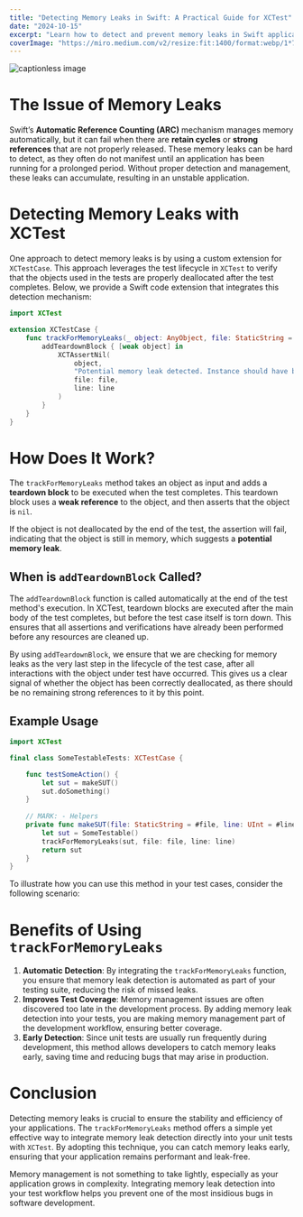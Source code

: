 ```yaml
---
title: "Detecting Memory Leaks in Swift: A Practical Guide for XCTest"
date: "2024-10-15"
excerpt: "Learn how to detect and prevent memory leaks in Swift applications using XCTest with a custom extension that automates memory leak detection in your test suite."
coverImage: "https://miro.medium.com/v2/resize:fit:1400/format:webp/1*7ztJtdMYmBN7Zo4VI4qr8A.jpeg"
---
```


![captionless image](https://miro.medium.com/v2/resize:fit:1400/format:webp/1*7ztJtdMYmBN7Zo4VI4qr8A.jpeg)

The Issue of Memory Leaks
=========================

Swift’s **Automatic Reference Counting (ARC)** mechanism manages memory automatically, but it can fail when there are **retain cycles** or **strong references** that are not properly released. These memory leaks can be hard to detect, as they often do not manifest until an application has been running for a prolonged period. Without proper detection and management, these leaks can accumulate, resulting in an unstable application.

Detecting Memory Leaks with XCTest
==================================

One approach to detect memory leaks is by using a custom extension for `XCTestCase`. This approach leverages the test lifecycle in `XCTest` to verify that the objects used in the tests are properly deallocated after the test completes. Below, we provide a Swift code extension that integrates this detection mechanism:

```swift
import XCTest

extension XCTestCase {
    func trackForMemoryLeaks(_ object: AnyObject, file: StaticString = #file, line: UInt = #line) {
        addTeardownBlock { [weak object] in
            XCTAssertNil(
                object,
                "Potential memory leak detected. Instance should have been deallocated.",
                file: file,
                line: line
            )
        }
    }
}
```

How Does It Work?
=================

The `trackForMemoryLeaks` method takes an object as input and adds a **teardown block** to be executed when the test completes. This teardown block uses a **weak reference** to the object, and then asserts that the object is `nil`.

If the object is not deallocated by the end of the test, the assertion will fail, indicating that the object is still in memory, which suggests a **potential memory leak**.

When is `addTeardownBlock` Called?
----------------------------------

The `addTeardownBlock` function is called automatically at the end of the test method's execution. In XCTest, teardown blocks are executed after the main body of the test completes, but before the test case itself is torn down. This ensures that all assertions and verifications have already been performed before any resources are cleaned up.

By using `addTeardownBlock`, we ensure that we are checking for memory leaks as the very last step in the lifecycle of the test case, after all interactions with the object under test have occurred. This gives us a clear signal of whether the object has been correctly deallocated, as there should be no remaining strong references to it by this point.

Example Usage
-------------

```swift
import XCTest

final class SomeTestableTests: XCTestCase {

    func testSomeAction() {
        let sut = makeSUT()
        sut.doSomething()
    }
    
    // MARK: - Helpers
    private func makeSUT(file: StaticString = #file, line: UInt = #line) -> SomeTestable {
        let sut = SomeTestable()
        trackForMemoryLeaks(sut, file: file, line: line)
        return sut
    }
}
```

To illustrate how you can use this method in your test cases, consider the following scenario:

Benefits of Using `trackForMemoryLeaks`
=======================================

1.  **Automatic Detection**: By integrating the `trackForMemoryLeaks` function, you ensure that memory leak detection is automated as part of your testing suite, reducing the risk of missed leaks.
2.  **Improves Test Coverage**: Memory management issues are often discovered too late in the development process. By adding memory leak detection into your tests, you are making memory management part of the development workflow, ensuring better coverage.
3.  **Early Detection**: Since unit tests are usually run frequently during development, this method allows developers to catch memory leaks early, saving time and reducing bugs that may arise in production.

Conclusion
==========

Detecting memory leaks is crucial to ensure the stability and efficiency of your applications. The `trackForMemoryLeaks` method offers a simple yet effective way to integrate memory leak detection directly into your unit tests with `XCTest`. By adopting this technique, you can catch memory leaks early, ensuring that your application remains performant and leak-free.

Memory management is not something to take lightly, especially as your application grows in complexity. Integrating memory leak detection into your test workflow helps you prevent one of the most insidious bugs in software development.

